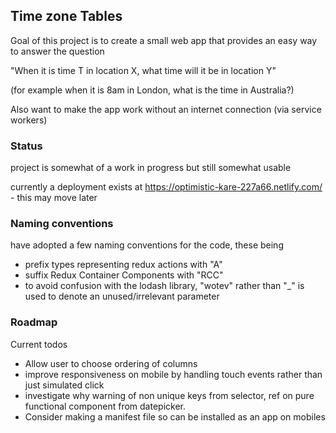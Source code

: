## Time zone Tables

Goal of this project is to create a small web app that provides an easy way to answer the question

"When it is time T in location X, what time will it be in location Y"

(for example when it is 8am in London, what is the time in Australia?)

Also want to make the app work without an internet connection (via service workers)

### Status

project is somewhat of a work in progress but still somewhat usable

currently a deployment exists at https://optimistic-kare-227a66.netlify.com/ - this may move later

### Naming conventions

have adopted a few naming conventions for the code, these being

- prefix types representing redux actions with "A"
- suffix Redux Container Components with "RCC"
- to avoid confusion with the lodash library, "wotev" rather than "_" is used to denote an unused/irrelevant parameter

### Roadmap

Current todos

- Allow user to choose ordering of columns
- improve responsiveness on mobile by handling touch events rather than just simulated click
- investigate why warning of non unique keys from selector, ref on pure functional component from datepicker.
- Consider making a manifest file so can be installed as an app on mobiles
